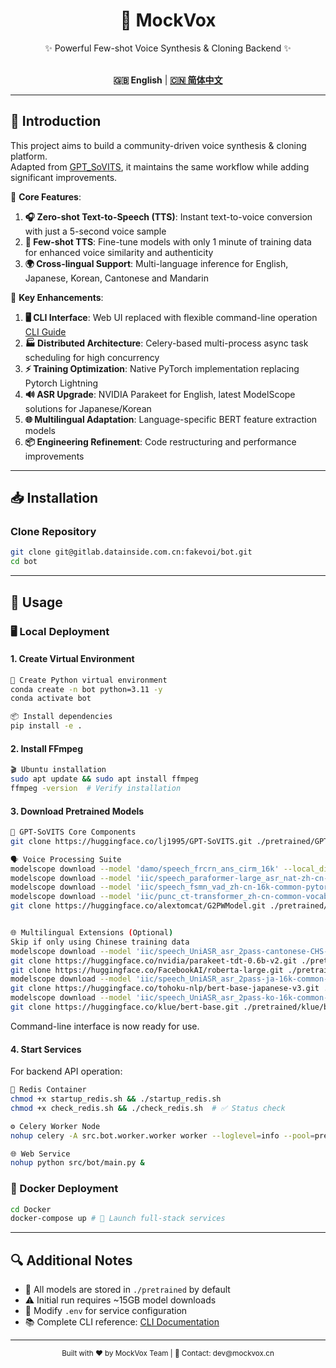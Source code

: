 <div align="center">

<h1>🎤 MockVox</h1>

✨ Powerful Few-shot Voice Synthesis & Cloning Backend ✨<br><br>

**🇬🇧 English** | [**🇨🇳 简体中文**](./docs/cn/README.md)

</div>

---

## 🚀 Introduction

This project aims to build a community-driven voice synthesis & cloning platform.  
Adapted from [GPT_SoVITS](https://github.com/RVC-Boss/GPT-SoVITS), it maintains the same workflow while adding significant improvements.

🌟 **Core Features**:

1. **🎧 Zero-shot Text-to-Speech (TTS)**: Instant text-to-voice conversion with just a 5-second voice sample
2. **🧠 Few-shot TTS**: Fine-tune models with only 1 minute of training data for enhanced voice similarity and authenticity
3. **🌍 Cross-lingual Support**: Multi-language inference for English, Japanese, Korean, Cantonese and Mandarin

🔧 **Key Enhancements**:

1. **🖥️ CLI Interface**: Web UI replaced with flexible command-line operation [CLI Guide](./docs/en/cli.md)
2. **🏭 Distributed Architecture**: Celery-based multi-process async task scheduling for high concurrency
3. **⚡ Training Optimization**: Native PyTorch implementation replacing Pytorch Lightning
4. **🔊 ASR Upgrade**: NVIDIA Parakeet for English, latest ModelScope solutions for Japanese/Korean
5. **🌐 Multilingual Adaptation**: Language-specific BERT feature extraction models
6. **📦 Engineering Refinement**: Code restructuring and performance improvements

---

## 📥 Installation

### Clone Repository

```bash
git clone git@gitlab.datainside.com.cn:fakevoi/bot.git
cd bot
```

---

## 🚀 Usage

### 🖥️ Local Deployment

#### 1. Create Virtual Environment

```bash
🐍 Create Python virtual environment
conda create -n bot python=3.11 -y
conda activate bot

📦 Install dependencies
pip install -e . 
```

#### 2. Install FFmpeg

```bash
🎬 Ubuntu installation
sudo apt update && sudo apt install ffmpeg
ffmpeg -version  # Verify installation
```

#### 3. Download Pretrained Models

```bash
🔧 GPT-SoVITS Core Components
git clone https://huggingface.co/lj1995/GPT-SoVITS.git ./pretrained/GPT-SoVITS

🗣️ Voice Processing Suite
modelscope download --model 'damo/speech_frcrn_ans_cirm_16k' --local_dir './pretrained/damo/speech_frcrn_ans_cirm_16k' # Denoise
modelscope download --model 'iic/speech_paraformer-large_asr_nat-zh-cn-16k-common-vocab8404-pytorch' --local_dir './pretrained/iic/speech_paraformer-large_asr_nat-zh-cn-16k-common-vocab8404-pytorch' # Mandarin ASR
modelscope download --model 'iic/speech_fsmn_vad_zh-cn-16k-common-pytorch' --local_dir './pretrained/iic/speech_fsmn_vad_zh-cn-16k-common-pytorch' # Endpoint detection
modelscope download --model 'iic/punc_ct-transformer_zh-cn-common-vocab272727-pytorch' --local_dir './pretrained/iic/punc_ct-transformer_zh-cn-common-vocab272727-pytorch' # Punctuation restoration
git clone https://huggingface.co/alextomcat/G2PWModel.git ./pretrained/G2PWModel # Grapheme-to-phoneme


🌐 Multilingual Extensions (Optional)
Skip if only using Chinese training data
modelscope download --model 'iic/speech_UniASR_asr_2pass-cantonese-CHS-16k-common-vocab1468-tensorflow1-online' --local_dir './pretrained/iic/speech_UniASR_asr_2pass-cantonese-CHS-16k-common-vocab1468-tensorflow1-online' # Cantonese ASR
git clone https://huggingface.co/nvidia/parakeet-tdt-0.6b-v2.git ./pretrained/nvidia/parakeet-tdt-0.6b-v2 # English ASR
git clone https://huggingface.co/FacebookAI/roberta-large.git ./pretrained/FacebookAI/roberta-large # English BERT
modelscope download --model 'iic/speech_UniASR_asr_2pass-ja-16k-common-vocab93-tensorflow1-offline'  --local_dir './pretrained/iic/speech_UniASR_asr_2pass-ja-16k-common-vocab93-tensorflow1-offline' # Japanese ASR
git clone https://huggingface.co/tohoku-nlp/bert-base-japanese-v3.git ./pretrained/tohoku-nlp/bert-base-japanese-v3 # Japanese BERT
modelscope download --model 'iic/speech_UniASR_asr_2pass-ko-16k-common-vocab6400-tensorflow1-offline' --local_dir './pretrained/iic/speech_UniASR_asr_2pass-ko-16k-common-vocab6400-tensorflow1-offline' # Korean ASR
git clone https://huggingface.co/klue/bert-base.git ./pretrained/klue/bert-base # Korean BERT
```

Command-line interface is now ready for use.

#### 4. Start Services

For backend API operation:

```bash
🐳 Redis Container
chmod +x startup_redis.sh && ./startup_redis.sh
chmod +x check_redis.sh && ./check_redis.sh  # ✅ Status check

⚙️ Celery Worker Node
nohup celery -A src.bot.worker.worker worker --loglevel=info --pool=prefork --concurrency=1 &

🌐 Web Service
nohup python src/bot/main.py &
```

### 🐳 Docker Deployment

```bash
cd Docker
docker-compose up # 🚢 Launch full-stack services
```

---

## 🔍 Additional Notes

- 📁 All models are stored in `./pretrained` by default
- ⚠️ Initial run requires ~15GB model downloads
- 🔄 Modify `.env` for service configuration
- 📚 Complete CLI reference: [CLI Documentation](./docs/en/cli.md)

---

<div align="center">
  <sub>Built with ❤️ by MockVox Team | 📧 Contact: dev@mockvox.cn</sub>
</div>
